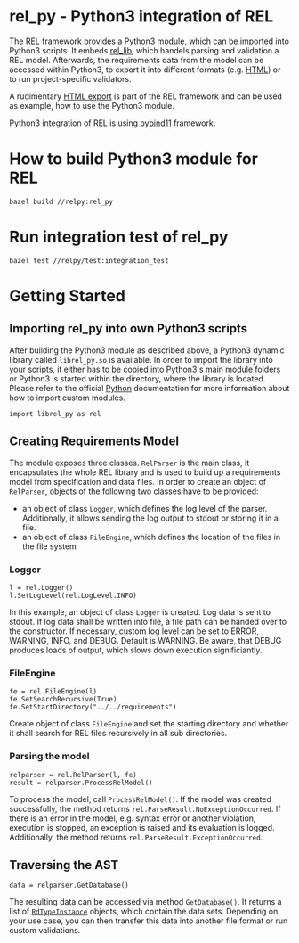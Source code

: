 # rel_py - Python3 integration of REL

The REL framework provides a Python3 module, which can be imported into Python3 scripts. It embeds [rel_lib](../rel-lib), which handels parsing and validation a REL model. Afterwards, the requirements data from the model can be accessed within Python3, to export it into different formats (e.g. [HTML](./html_export)) or to run project-specific validators.

A rudimentary [HTML export](./html_export) is part of the REL framework and can be used as example, how to use the Python3 module.

Python3 integration of REL is using [pybind11](https://github.com/pybind/pybind11) framework.

# How to build Python3 module for REL
```
bazel build //relpy:rel_py
``` 

# Run integration test of rel_py
```
bazel test //relpy/test:integration_test
```


# Getting Started

## Importing rel_py into own Python3 scripts

After building the Python3 module as described above, a Python3 dynamic library called `librel_py.so` is available. In order to import the library into your scripts, it either has to be copied into Python3's main module folders or Python3 is started within the directory, where the library is located. Please refer to the official [Python](https://www.python.org/) documentation for more information about how to import custom modules.

```
import librel_py as rel
```

## Creating Requirements Model

The module exposes three classes. `RelParser` is the main class, it encapsulates the whole REL library and is used to build up a requirements model from specification and data files. In order to create an object of `RelParser`, objects of the following two classes have to be provided:

- an object of class `Logger`, which defines the log level of the parser. Additionally, it allows sending the log output to stdout or storing it in a file.
- an object of class `FileEngine`, which defines the location of the files in the file system

### Logger

```
l = rel.Logger()
l.SetLogLevel(rel.LogLevel.INFO)
```

In this example, an object of class `Logger` is created. Log data is sent to stdout. If log data shall be written into file, a file path can be handed over to the constructor.
If necessary, custom log level can be set to ERROR, WARNING, INFO, and DEBUG. Default is WARNING. Be aware, that DEBUG produces loads of output, which slows down execution significiantly.

### FileEngine

```
fe = rel.FileEngine(l)
fe.SetSearchRecursive(True)
fe.SetStartDirectory("../../requirements")
```

Create object of class `FileEngine` and set the starting directory and whether it shall search for REL files recursively in all sub directories.


### Parsing the model
```
relparser = rel.RelParser(l, fe)
result = relparser.ProcessRelModel() 
```

To process the model, call `ProcessRelModel()`. If the model was created successfully, the method returns `rel.ParseResult.NoExceptionOccurred`. If there is an error in the model, e.g. syntax error or another violation, execution is stopped, an exception is raised and its evaluation is logged. Additionally, the method returns `rel.ParseResult.ExceptionOccurred`.

## Traversing the AST

```
data = relparser.GetDatabase()
```

The resulting data can be accessed via method `GetDatabase()`. It returns a list of [`RdTypeInstance`](../rel-lib/src/AST.h#L86) objects, which contain the data sets. Depending on your use case, you can then transfer this data into another file format or run custom validations.
